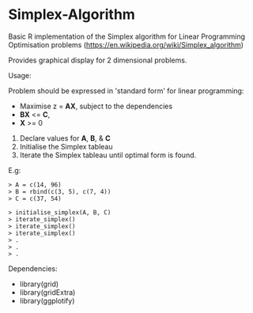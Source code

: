 # Simplex-Algorithm

Basic R implementation of the Simplex algorithm for Linear Programming Optimisation problems (https://en.wikipedia.org/wiki/Simplex_algorithm)

Provides graphical display for 2 dimensional problems.

Usage:

Problem should be expressed in 'standard form' for linear programming:

* Maximise z = **AX**, subject to the dependencies
* **BX** <= **C**,
* **X** >= 0

1. Declare values for **A**, **B**, & **C**
2. Initialise the Simplex tableau
3. Iterate the Simplex tableau until optimal form is found.

E.g:
```
> A = c(14, 96)
> B = rbind(c(3, 5), c(7, 4))
> C = c(37, 54)

> initialise_simplex(A, B, C)
> iterate_simplex()
> iterate_simplex()
> iterate_simplex()
> .
> .
> .
```
Dependencies:
* library(grid)
* library(gridExtra)
* library(ggplotify)
